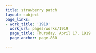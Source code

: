 ```yaml
---
title: strawberry patch
layout: subject
page_links:
- work_title: '1919'
  work_url: pages/works/1919
  page_title: Thursday, April 17, 1919
  page_anchor: page-860

---
```

